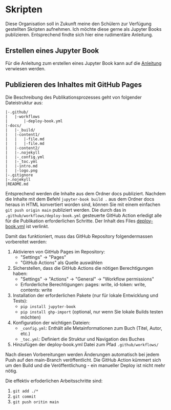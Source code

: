 # Skripten

Diese Organisation soll in Zukunft meine den Schülern zur Verfügung gestellten Skripten aufnehmen. Ich möchte diese gerne als Jupyter Books publizieren. Entsprechend findte sich hier eine rudimentäre Anleitung.

## Erstellen eines Jupyter Book

Für die Anleitung zum erstellen eines Jupyter Book kann auf die 
[Anleitung](https://jupyterbook.org/en/stable/start/your-first-book.html)
verwiesen werden. 

## Publizieren des Inhaltes mit GitHub Pages

Die Beschreibung des Publikationsprozesses geht von folgender Dateistruktur aus:

```{txt}
|-.github/  
|   |-workflows  
|       |-deploy-book.yml  
|-docs/  
|   |-_build/  
|   |-content1/  
|   |   |-file.md  
|   |   |-file.md  
|   |-content2/  
|   |-.nojekyll  
|   |-_config.yml  
|   |-_toc.yml
|   |-intro.md
|   |-logo.png
|-.gitignore
|-.nojekyll
|README.md
```

Entsprechend werden die Inhalte aus dem Ordner docs publiziert. Nachdem
die Inhalte mit dem Befehl `jupyter-book build .` aus dem Ordner docs
heraus in HTML konvertiert worden sind, können Sie mit einem einfachen
`git push origin main` publiziert werden. Die durch das in 
`.github/workflows/deploy-book.yml` gesteuerte GitHub Action erledigt alle
für die Publikation erforderlichen Schritte. Der Inhalt des Files 
[deploy-book.yml](../sources/deploy-book.yml)
ist verlinkt.

Damit das funktioniert, muss das GitHub Repository folgendermassen
vorbereitet werden:

1. Aktivieren von GitHub Pages im Repository:
   * "Settings" → "Pages"
   * "GitHub Actions" als Quelle auswählen
2. Sicherstellen, dass die GitHub Actions die nötigen Berechtigungen haben:
   * "Settings" → "Actions" → "General" → "Workflow permissions"
   * Erforderliche Berechtigungen: pages: write, id-token: write, contents: write
3. Installation der erforderlichen Pakete (nur für lokale Entwicklung und Tests):
   * `pip install jupyter-book`
   * `pip install ghp-import` (optional, nur wenn Sie lokale Builds testen möchten)
4. Konfiguration der wichtigen Dateien:
   * `_config.yml`: Enthält alle Metainformationen zum Buch (Titel, Autor, etc.)
   * `_toc.yml`: Definiert die Struktur und Navigation des Buches
5. Hinzufügen der deploy-book.yml Datei zum Pfad `.github/workflows/`

Nach diesen Vorbereitungen werden Änderungen automatisch bei jedem Push
auf den main-Branch veröffentlicht. Die GitHub Action kümmert sich um
den Build und die Veröffentlichung - ein manueller Deploy ist nicht mehr
nötig.

Die effektiv erfoderlichen Arbeitsschritte sind:

1. `git add ./*`
2. `git commit`
3. `git push oritin main`



